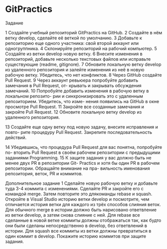 # GitPractics

Задание

1 Создайте учебный репозиторий GitPractics на GitHub.
2 Создайте в нём ветку develop, сделайте её веткой по умолчанию.
3 Добавьте к репозиторию еще одного участника: свой второй аккаунт или
одногруппника.
4 Склонируйте репозиторий на рабочий компьютер.
5 Создайте из ветки develop новую ветку.
6 Внесите изменения в репозиторий, добавьте несколько текстовых файлов
или исправьте существующие (readme, gitignore).
7 Обновите локальную ветку develop из удаленного репозитория и залейте
изменения из неё в новую рабочую ветку. Убедитесь, что нет конфликтов.
8 Через GitHub создайте Pull Request.
9 Через аккаунт ревьюера попробуйте добавить замечания в Pull Request, от-
крывать и закрывать обсуждения замечаний.
10 Попробуйте добавить изменения в рабочую ветку в локальном репозито-
рии и синхронизировать это с удаленным репозиторием. Убедитесь, что изме-
нения появились на GitHub в окне просмотре Pull Request.
11 Закройте все созданные замечания и закройте Pull Request.
12 Обновите локальную ветку develop из удаленного репозитория.



13 Создайте еще одну ветку под новую задачу, внесите исправления и повто-
рите процедуру Pull Request. Закрепите последовательность действий.




  

14 Убедившись, что процедура Pull Request для вас понятна, попробуйте по-
вторить Pull Request в своём рабочем репозитории с предыдущими заданиями
Programming.
15 К защите задания у вас должно быть не менее двух PR в репозитории Git-
Practics и хотя бы один PR в рабочем репозитории. Обращайте внимание на пра-
вильность именования репозитория, веток, PR и коммитов.


Дополнительное задание
1 Сделайте новую рабочую ветку и добавьте туда 3-4 коммита с изменениями. 
Сделайте PR и закройте его с командой merge. Затем повторите это длякоманды rebase и squash. 
Откройте в Visual Studio историю ветки develop и посмотрите, чем отличается история 
ветки для каждого из трёх способов слияния веток. 
Для обычного merge в истории должно быть нарисовано ответвление из
ветки develop, а затем снова слияние с ней. Для rebase все сделанные в новой
ветке коммиты должны отображаться так, как будто они были сделаны непосредственно в develop, 
без ответвлений в истории. Для squash все коммиты из
ветки должны превратиться в один коммит в develop. Покажите историю коммитов при защите задания.
